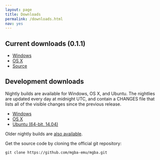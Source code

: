 ```yaml
---
layout: page
title: Downloads
permalink: /downloads.html
nav: yes
---
```


Current downloads (0.1.1)
-------------------------

* [Windows](https://endrift.com/files/mgba/mGBA-0.1.1-win32.7z)
* [OS X](https://endrift.com/files/mgba/mGBA-0.1.1-osx.zip)
* [Source](https://github.com/mgba-emu/mgba/archive/0.1.1.tar.gz)

Development downloads
---------------------

Nightly builds are available for Windows, OS X, and Ubuntu. The nightlies are updated every day at midnight UTC, and contain a CHANGES file that lists all of the visible changes since the previous release.

* [Windows](https://endrift.com/mgba/nightlies/mGBA-nightly-latest-win32.tar.gz)
* [OS X](https://endrift.com/mgba/nightlies/mGBA-nightly-latest-osx.tar.gz)
* [Ubuntu (64-bit, 14.04)](https://endrift.com/mgba/nightlies/mGBA-nightly-latest-ubuntu.tar.gz)

Older nightly builds are [also available](https://endrift.com/mgba/nightlies/).

Get the source code by cloning the official git repository:

    git clone https://github.com/mgba-emu/mgba.git
